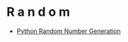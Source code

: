 # R a n d o m

- [Python Random Number Generation](https://azatb.com/2020/10/12/python-random-number-generation-linux-hint/)

